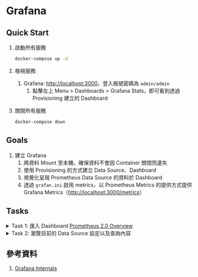 # Grafana

## Quick Start

1. 啟動所有服務

    ```bash
    docker-compose up -d
    ```

2. 檢視服務
   1. Grafana: [http://localhost:3000](http://localhost:3000)，登入帳號密碼為 `admin/admin`
      1. 點擊左上 Menu > Dashboards > Grafana Stats，即可看到透過 Provisioning 建立的 Dashboard
3. 關閉所有服務

    ```bash
    docker-compose down
    ```

## Goals

1. 建立 Grafana
   1. 將資料 Mount 至本機，確保資料不會因 Container 關閉而遺失
   2. 使用 Provisioning 的方式建立 Data Source、Dashboard
   3. 視覺化呈現 Prometheus Data Source 的資料於 Dashboard
   4. 透過 `grafan.ini` 啟用 metrics，以 Prometheus Metrics 的提供方式提供 Grafana Metrics（[http://localhost:3000/metrics](http://localhost:3000/metrics)）

## Tasks

<details><summary>Task 1: 匯入 Dashboard <a href="https://grafana.com/grafana/dashboards/3662-prometheus-2-0-overview/">Prometheus 2.0 Overview</a></summary>

1. 點擊左上 Menu > Dashboards 點擊右上區域的 New，選擇 Import
2. 使用 `Import via grafana.com` 的方式匯入 Dashboard，Dashboard ID 為 `3662`，點擊 Load
3. prometheus Data Source 選擇 `Prometheus`
4. 檢視 Dashboard，可以看到 Prometheus 的 Metrics 資料

</details>

<details><summary>Task 2: 瀏覽目前的 Data Source 設定以及查詢內容</summary>

1. 點擊左上 Menu > Configuration > Data Sources，可以看到目前的 Data Source 設定
2. 點擊左上 Menu > Explore，可以透過左上的下拉選單選擇 Data Source，下方的查詢區塊會自動帶入該 Data Source 的查詢語法

</details>

## 參考資料

1. [Grafana Internals](https://grafana.com/grafana/dashboards/3590-grafana-internals/)
